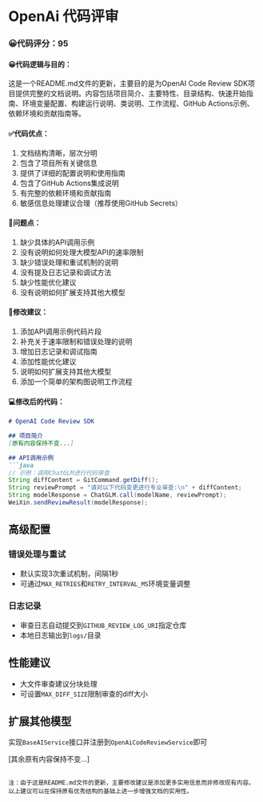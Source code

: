 # OpenAi 代码评审

### 😀代码评分：95

#### 😀代码逻辑与目的：
这是一个README.md文件的更新，主要目的是为OpenAI Code Review SDK项目提供完整的文档说明。内容包括项目简介、主要特性、目录结构、快速开始指南、环境变量配置、构建运行说明、类说明、工作流程、GitHub Actions示例、依赖环境和贡献指南等。

#### ✅代码优点：
1. 文档结构清晰，层次分明
2. 包含了项目所有关键信息
3. 提供了详细的配置说明和使用指南
4. 包含了GitHub Actions集成说明
5. 有完整的依赖环境和贡献指南
6. 敏感信息处理建议合理（推荐使用GitHub Secrets）

#### 🤔问题点：
1. 缺少具体的API调用示例
2. 没有说明如何处理大模型API的速率限制
3. 缺少错误处理和重试机制的说明
4. 没有提及日志记录和调试方法
5. 缺少性能优化建议
6. 没有说明如何扩展支持其他大模型

#### 🎯修改建议：
1. 添加API调用示例代码片段
2. 补充关于速率限制和错误处理的说明
3. 增加日志记录和调试指南
4. 添加性能优化建议
5. 说明如何扩展支持其他大模型
6. 添加一个简单的架构图说明工作流程

#### 💻修改后的代码：
```markdown
# OpenAI Code Review SDK

## 项目简介
[原有内容保持不变...]

## API调用示例
```java
// 示例：调用ChatGLM进行代码审查
String diffContent = GitCommand.getDiff();
String reviewPrompt = "请对以下代码变更进行专业审查:\n" + diffContent;
String modelResponse = ChatGLM.call(modelName, reviewPrompt);
WeiXin.sendReviewResult(modelResponse);
```

## 高级配置
### 错误处理与重试
- 默认实现3次重试机制，间隔1秒
- 可通过`MAX_RETRIES`和`RETRY_INTERVAL_MS`环境变量调整

### 日志记录
- 审查日志自动提交到`GITHUB_REVIEW_LOG_URI`指定仓库
- 本地日志输出到`logs/`目录

## 性能建议
- 大文件审查建议分块处理
- 可设置`MAX_DIFF_SIZE`限制审查的diff大小

## 扩展其他模型
实现`BaseAIService`接口并注册到`OpenAiCodeReviewService`即可

[其余原有内容保持不变...]
```

注：由于这是README.md文件的更新，主要修改建议是添加更多实用信息而非修改现有内容。以上建议可以在保持原有优秀结构的基础上进一步增强文档的实用性。